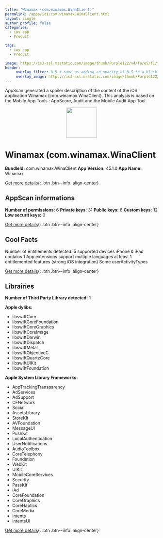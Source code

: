 ```yaml
---
title: "Winamax (com.winamax.WinaClient)"
permalink: /apps/ios/com.winamax.WinaClient.html
layout: single
author_profile: false
categories: 
  - ios app 
  - Product 

tags: 
  - ios app 
  - Product 

image: https://is3-ssl.mzstatic.com/image/thumb/Purple122/v4/fa/e5/f1/fae5f184-f257-e348-c2ab-89ed93a0e56a/AppIcon-1x_U007emarketing-9-0-0-0-0-85-220.png/512x512bb.jpg
header: 
     overlay_filter: 0.5 # same as adding an opacity of 0.5 to a black background
     overlay_image: https://is3-ssl.mzstatic.com/image/thumb/Purple122/v4/fa/e5/f1/fae5f184-f257-e348-c2ab-89ed93a0e56a/AppIcon-1x_U007emarketing-9-0-0-0-0-85-220.png/512x512bb.jpg
---
```

AppScan generated a spoiler description of the content of the iOS application Winamax (com.winamax.WinaClient). This analysis is based on the Mobile App Tools : AppScore, Audit and the Mobile Audit App Tool.

  
  
<div style="text-align: center;"><img src="https://is3-ssl.mzstatic.com/image/thumb/Purple122/v4/fa/e5/f1/fae5f184-f257-e348-c2ab-89ed93a0e56a/AppIcon-1x_U007emarketing-9-0-0-0-0-85-220.png/512x512bb.jpg" width="100" height="100"></div>  
  
# Winamax (com.winamax.WinaClient

**BundleId:** com.winamax.WinaClient
**App Version:** 45.1.0
**App Name:** Winamax


[Get more details](/pricing.html){: .btn .btn--info .align-center}  
  
## AppScan informations 

**Number of permissions:** 6
**Private keys:** 31
**Public keys:** 8
**Custom keys:** 12
**Low securit keys:** 0
  
[Get more details](/pricing.html){: .btn .btn--info .align-center}

## Cool Facts

Number of entitlements detected: 5
supported devices iPhone & iPad
contains 1 App extensions
support multiple languages
at least 1 entitlemented features (strong iOS integration)
Some userActivityTypes
  
[Get more details](/pricing.html){: .btn .btn--info .align-center}

## Librairies 
**Number of Third Party Library detected:** 1

**Apple dylibs:**
- libswiftCore
- libswiftCoreFoundation
- libswiftCoreGraphics
- libswiftCoreImage
- libswiftDarwin
- libswiftDispatch
- libswiftMetal
- libswiftObjectiveC
- libswiftQuartzCore
- libswiftUIKit
- libswiftFoundation


**Apple System Library Frameworks:**
- AppTrackingTransparency
- AdServices
- AdSupport
- CFNetwork
- Social
- AssetsLibrary
- StoreKit
- AVFoundation
- MessageUI
- PushKit
- LocalAuthentication
- UserNotifications
- AudioToolbox
- CoreTelephony
- Foundation
- WebKit
- UIKit
- MobileCoreServices
- Security
- PassKit
- iAd
- CoreFoundation
- CoreGraphics
- CoreHaptics
- CoreMedia
- Intents
- IntentsUI


  
[Get more details](/pricing.html){: .btn .btn--info .align-center}

